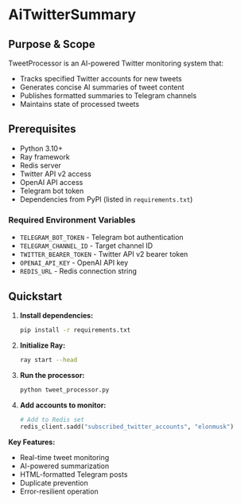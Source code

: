# AiTwitterSummary

## Purpose & Scope
TweetProcessor is an AI-powered Twitter monitoring system that:
- Tracks specified Twitter accounts for new tweets
- Generates concise AI summaries of tweet content
- Publishes formatted summaries to Telegram channels
- Maintains state of processed tweets

## Prerequisites
- Python 3.10+
- Ray framework
- Redis server
- Twitter API v2 access
- OpenAI API access
- Telegram bot token
- Dependencies from PyPI (listed in `requirements.txt`)

### Required Environment Variables
- `TELEGRAM_BOT_TOKEN` - Telegram bot authentication
- `TELEGRAM_CHANNEL_ID` - Target channel ID
- `TWITTER_BEARER_TOKEN` - Twitter API v2 bearer token
- `OPENAI_API_KEY` - OpenAI API key
- `REDIS_URL` - Redis connection string

## Quickstart
1. **Install dependencies:**
   ```bash
   pip install -r requirements.txt
   ```

2. **Initialize Ray:**
   ```bash
   ray start --head
   ```

3. **Run the processor:**
   ```bash
   python tweet_processor.py
   ```

4. **Add accounts to monitor:**
   ```python
   # Add to Redis set
   redis_client.sadd("subscribed_twitter_accounts", "elonmusk")
   ```

**Key Features:**
- Real-time tweet monitoring
- AI-powered summarization
- HTML-formatted Telegram posts
- Duplicate prevention
- Error-resilient operation
